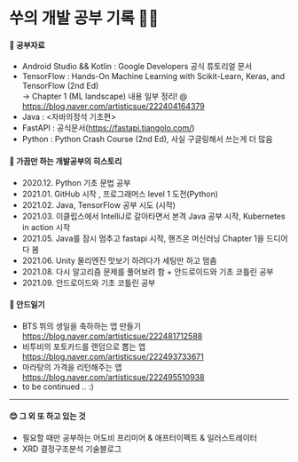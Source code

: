 쑤의 개발 공부 기록 🐢🐘
====================

#### 📖 공부자료  
- Android Studio && Kotlin : Google Developers 공식 튜토리얼 문서
- TensorFlow : Hands-On Machine Learning with Scikit-Learn, Keras, and TensorFlow (2nd Ed)  
     → Chapter 1 (ML landscape) 내용 일부 정리! @ https://blog.naver.com/artisticsue/222404164379
- Java : <자바의정석 기초편> 
- FastAPI : 공식문서(https://fastapi.tiangolo.com/)
- Python : Python Crash Course (2nd Ed), 사실 구글링해서 쓰는게 더 많음

#### 💜 가끔만 하는 개발공부의 히스토리
- 2020.12. Python 기초 문법 공부  
- 2021.01. GitHub 시작 , 프로그래머스 level 1 도전(Python)  
- 2021.02. Java, TensorFlow 공부 시도 (시작)  
- 2021.03. 이클립스에서 IntelliJ로 갈아타면서 본격 Java 공부 시작, Kubernetes in action 시작
- 2021.05. Java를 잠시 멈추고 fastapi 시작, 핸즈온 머신러닝 Chapter 1을 드디어 다 봄
- 2021.06. Unity 물리엔진 맛보기 하려다가 세팅만 하고 멈춤
- 2021.08. 다시 알고리즘 문제를 풀어보려 함 + 안드로이드와 기초 코틀린 공부
- 2021.09. 안드로이드와 기초 코틀린 공부

#### 💚 안드일기
- BTS 뷔의 생일을 축하하는 앱 만들기 https://blog.naver.com/artisticsue/222481712588
- 비투비의 포토카드를 랜덤으로 뽑는 앱 https://blog.naver.com/artisticsue/222493733671
- 마라탕의 가격을 리턴해주는 앱 https://blog.naver.com/artisticsue/222495510938
- to be continued .. :)

*** 
#### 😊 그 외 또 하고 있는 것
- 필요할 때만 공부하는 어도비 프리미어 & 애프터이펙트 & 일러스트레이터
- XRD 결정구조분석 기술블로그
    

